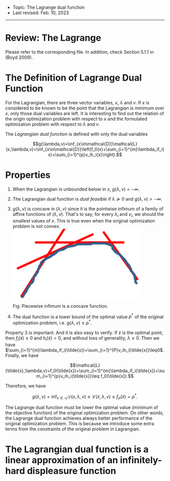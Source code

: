 - Topic: The Lagrange dual function
- Last revised: Feb. 10, 2023

---

# Review: The Lagrange

Please refer to the corresponding file. In addition, check Section 5.1.1 in (Boyd 2009).

# The Definition of Lagrange Dual Function

For the Lagrangian, there are three vector variables, $x$, $\lambda$ and $v$. If $x$ is considered to be known to be the point that the Lagrangian is minimum over $x$, only those dual variables are left. It is interesting to find out the relation of the origin optimization problem with respect to $x$ and the formulated optimization problem with respect to $\lambda$ and $v$.

The *Lagrangian dual function* is defined with only the dual variables

$$g(\lambda,v)=\inf_{x\in\mathcal{D}}\mathcal{L}(x,\lambda,v)=\inf_{x\in\mathcal{D}}\left(f_0(x)+\sum_{i=1}^{m}\lambda_if_i(x)+\sum_{i=1}^{p}v_ih_i(x)\right).$$

# Properties

1. When the Lagrangian is unbounded below in $x$, $g(\lambda,v)=-\infty$.
2. The Lagrangian dual function is *dual feasible* if $\lambda\succeq0$ and $g(\lambda,v)>-\infty$.
3. $g(\lambda,v)$ is concave in $(\lambda,v)$ since it is the pointwise infimum of a family of affine functions of $(\lambda,v)$. That's to say, for every $\lambda_i$ and $v_i$, we should the smallest values of $x$. This is true even when the original optimization problem is not convex.
    ![piecewise-infimum-is-concave](../image/5.1.2_piecewise_infimum_is_concave.png)

    Fig: Piecewise infimum is a concave function.
4. The dual function is a lower bound of the optimal value $p^*$ of the original optimization problem, i.e. $g(\lambda,v)\leq p^*$.

Property 3 is important. And it is also easy to verify. If $\tilde{x}$ is the optimal point, then $f_i(\tilde{x})\leq0$ and $h_i(\tilde{x})=0$, and without loss of generality, $\lambda\geq0$. Then we have $\sum_{i=1}^{m}\lambda_if_i(\tilde{x})+\sum_{i=1}^{P}v_ih_i(\tilde{x})\leq0$. Finally, we have

$$\mathcal{L}(\tilde{x},\lambda,v)=f_0(\tilde{x})+\sum_{i=1}^{m}\lambda_if_i(\tilde{x})+\sum_{i=1}^{p}v_ih_i(\tilde{x})\leq f_0(\tilde{x}).$$

Therefore, we have

$$g(\lambda,v)=\inf_{x\in\mathcal{D}}\mathcal{D}(x,\lambda,v)\leq\mathcal{L}(\tilde{x},\lambda,v)\leq f_o(\tilde{x})=p^*.$$

The Lagrange dual function must be lower the optimal value (minimum of the objective function) of the original optimization problem. On other words, the Lagrange dual function achieves always better performance of the original optimization problem. This is because we introduce some extra terms from the constraints of the original problem in Lagrangian.

# The Lagrangian dual function is a linear approximation of an infinitely-hard displeasure function